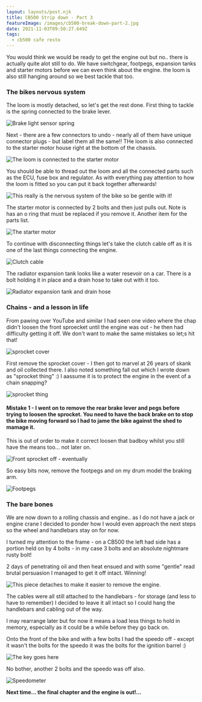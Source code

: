 ```yaml
---
layout: layouts/post.njk
title: CB500 Strip down - Part 3
featureImage: /images/cb500-break-down-part-2.jpg
date: 2021-11-03T09:50:27.649Z
tags:
  - cb500 cafe resto
---
```


You would think we would be ready to get the engine out but no.. there is actually quite alot still to do. We have switchgear, footpegs, expansion tanks and starter motors before we can even think about the engine. the loom is also still hanging around so we best tackle that too.

### The bikes nervous system

The loom is  mostly detached, so let's get the rest done. First thing to tackle is the spring connected to the brake lever. 

![Brake light sensor spring ](/images/brake-light-sensor.jpg "Brake light sensor spring")

Next - there are a few connectors to undo - nearly all of them have unique connector plugs - but label them all the same!! THe loom is also connected to the starter motor house right at the bottom of the chassis.

![The loom is connected to the starter motor](/images/connection-to-starter-motor.jpg "The loom is connected to the starter motor")

You should be able to thread out the loom and all the connected parts such as the ECU, fuse box and regulator. As with everything pay attention to how the loom is fitted so you can put it back together afterwards!

![This really is the nervous system of the bike so be gentle with it!](/images/loom-is-out.jpg "This really is the nervous system of the bike so be gentle with it!")

The starter motor is connected by 2 bolts and then just pulls out. Note is has an o ring that must be replaced if you remove it. Another item for the parts list. 

![The starter motor](/images/starter-motor.jpg "The starter motor")

To continue with disconnecting things let's take the clutch cable off as it is one of the last things connecting the engine.

![Clutch cable](/images/clutch-cable.jpg "Clutch cable")

The radiator expansion tank looks like a water resevoir on a car. There is a bolt holding it in place and a drain hose to take out with it too. 

![Radiator expansion tank and drain hose](/images/radiator-expansion-tank.jpg "Radiator expansion tank and drain hose")

### Chains - and a lesson in life

From pawing over YouTube and similar I had seen one video where the chap didn't loosen the front sproecket until the engine was out - he then had difficulty getting it off. We don't want to make the same mistakes so let;s hit that!

![sprocket cover](/images/sprocket-cover.jpg "sprocket cover")

First remove the sprocket cover - I then got to marvel at 26 years of skank and oil collected there. I also noted something fall out which I wrote down as "sprocket thing" :) I aassume it is to protect the engine in the event of a chain snapping?

![sprocket thing](/images/sprocket-thing.jpg "sprocket cover")

#### Mistake 1 - I went on to remove the rear brake lever and pegs before trying to loosen the sprocket. You need to have the back brake on to stop the bike moving forward so I had to jame the bike against the shed to mamage it. 

This is out of order to make it correct loosen that badboy whilst you still have the means too... not later on. 

![Front sprocket off - eventually](/images/front-sprocket.jpg "Front sprocket off - eventually")

So easy bits now, remove the footpegs and on my drum model the braking arm. 

![Footpegs](/images/seatpegs.jpg "Footpegs")

### The bare bones

We are now down to a rolling chassis and engine.. as I do not have a jack or engine crane I decided to ponder how I would even approach the next steps so the wheel and handlebars stay on for now. 

I turned my attention to the frame - on a CB500 the left had side has a portion held on by 4 bolts - in my case 3 bolts and an absolute nightmare rusty bolt! 

2 days of penetrating oil and then heat ensued and with some "gentle" read brutal persuasion I managed to get it off intact. Winning! 

![This piece detaches to make it easier to remove the engine.](/images/frame-arm.jpg "This piece detaches to make it easier to remove the engine.")

The cables were all still attached to the handlebars - for storage (and less to have to remember) I decided to leave it all intact so I could hang the handlebars and cabling out of the way. 

I may rearrange later but for now it means a load less things to hold in memory, especially as it could be a while before they go back on.

Onto the front of the bike and with a few bolts I had the speedo off - except it wasn't the bolts for the speedo it was the bolts for the ignition barrel :) 

![The key goes here](/images/ignition-switch.jpg "The key goes here")

No bother, another 2 bolts and the speedo was off also. 

![Speedometer](/images/speedo.jpg "Speedometer")


**Next time... the final chapter and the engine is out!...**
